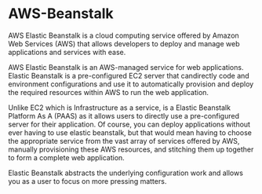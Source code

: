 # AWS-Beanstalk

AWS Elastic Beanstalk is a cloud computing service offered by Amazon Web Services (AWS) that allows developers to deploy and manage web applications and services with ease. 

AWS Elastic Beanstalk is an AWS-managed service for web applications. Elastic Beanstalk is a pre-configured EC2 server that candirectly  code and environment configurations and use it to automatically provision and deploy the required resources within AWS to run the web application.

Unlike EC2 which is Infrastructure as a service, is a Elastic Beanstalk Platform As A  (PAAS) as it allows users to directly use a pre-configured server for their application. Of course, you can deploy applications without ever having to use elastic beanstalk, but that would  mean having to choose the appropriate service from the vast array of services offered by AWS, manually provisioning these AWS resources, and stitching them up together to form a complete web application.

Elastic Beanstalk abstracts the underlying configuration work and allows you as a user to focus on more pressing matters. 
